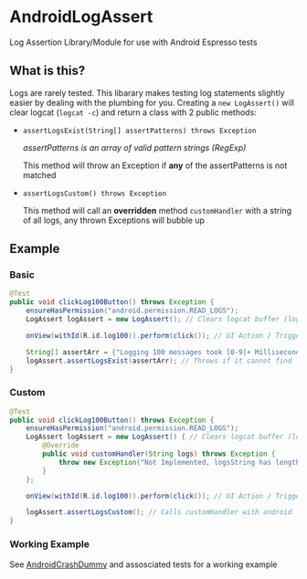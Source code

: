 # AndroidLogAssert
Log Assertion Library/Module for use with Android Espresso tests

## What is this?
Logs are rarely tested. This libarary makes testing log statements slightly easier by dealing with the plumbing for you.
Creating a `new LogAssert()` will clear logcat (`logcat -c`) and return a class with 2 public methods:
- `assertLogsExist(String[] assertPatterns) throws Exception`

  *assertPatterns is an array of valid pattern strings (RegExp)*

  This method will throw an Exception if **any** of the assertPatterns is not matched
  
- `assertLogsCustom() throws Exception`

  This method will call an **overridden** method `customHandler` with a string of all logs, any thrown Exceptions will bubble up

## Example

### Basic
```java
@Test
public void clickLog100Button() throws Exception {
    ensureHasPermission("android.permission.READ_LOGS");
    LogAssert logAssert = new LogAssert(); // Clears logcat buffer (logcat -c)

    onView(withId(R.id.log100)).perform(click()); // UI Action / Trigger logs

    String[] assertArr = {"Logging 100 messages took [0-9]+ Milliseconds"};
    logAssert.assertLogsExist(assertArr); // Throws if it cannot find log messages matching all assertArr patterns
}
```

### Custom

```java
@Test
public void clickLog100Button() throws Exception {
    ensureHasPermission("android.permission.READ_LOGS");
    LogAssert logAssert = new LogAssert() { // Clears logcat buffer (logcat -c)
        @Override
        public void customHandler(String logs) throws Exception {
            throw new Exception("Not Implemented, logsString has length: [" + logs.length() + "]");
        }
    };

    onView(withId(R.id.log100)).perform(click()); // UI Action / Trigger logs

    logAssert.assertLogsCustom(); // Calls customHandler with android logs
}
```

### Working Example
See [AndroidCrashDummy](https://github.com/ISNIT0/AndroidCrashDummy) and assosciated tests for a working example
